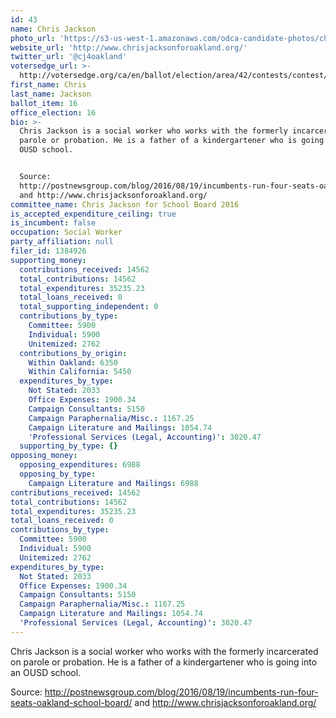 ```yaml
---
id: 43
name: Chris Jackson
photo_url: 'https://s3-us-west-1.amazonaws.com/odca-candidate-photos/chris-jackson.png'
website_url: 'http://www.chrisjacksonforoakland.org/'
twitter_url: '@cj4oakland'
votersedge_url: >-
  http://votersedge.org/ca/en/ballot/election/area/42/contests/contest/13219/candidate/130704?&county=Alameda%20County&election_authority_id=1
first_name: Chris
last_name: Jackson
ballot_item: 16
office_election: 16
bio: >-
  Chris Jackson is a social worker who works with the formerly incarcerated on
  parole or probation. He is a father of a kindergartener who is going into an
  OUSD school. 


  Source:
  http://postnewsgroup.com/blog/2016/08/19/incumbents-run-four-seats-oakland-school-board/
  and http://www.chrisjacksonforoakland.org/
committee_name: Chris Jackson for School Board 2016
is_accepted_expenditure_ceiling: true
is_incumbent: false
occupation: Social Worker
party_affiliation: null
filer_id: 1384926
supporting_money:
  contributions_received: 14562
  total_contributions: 14562
  total_expenditures: 35235.23
  total_loans_received: 0
  total_supporting_independent: 0
  contributions_by_type:
    Committee: 5900
    Individual: 5900
    Unitemized: 2762
  contributions_by_origin:
    Within Oakland: 6350
    Within California: 5450
  expenditures_by_type:
    Not Stated: 2033
    Office Expenses: 1900.34
    Campaign Consultants: 5150
    Campaign Paraphernalia/Misc.: 1167.25
    Campaign Literature and Mailings: 1054.74
    'Professional Services (Legal, Accounting)': 3020.47
  supporting_by_type: {}
opposing_money:
  opposing_expenditures: 6988
  opposing_by_type:
    Campaign Literature and Mailings: 6988
contributions_received: 14562
total_contributions: 14562
total_expenditures: 35235.23
total_loans_received: 0
contributions_by_type:
  Committee: 5900
  Individual: 5900
  Unitemized: 2762
expenditures_by_type:
  Not Stated: 2033
  Office Expenses: 1900.34
  Campaign Consultants: 5150
  Campaign Paraphernalia/Misc.: 1167.25
  Campaign Literature and Mailings: 1054.74
  'Professional Services (Legal, Accounting)': 3020.47
---
```

Chris Jackson is a social worker who works with the formerly incarcerated on parole or probation. He is a father of a kindergartener who is going into an OUSD school. 

Source: http://postnewsgroup.com/blog/2016/08/19/incumbents-run-four-seats-oakland-school-board/ and http://www.chrisjacksonforoakland.org/
